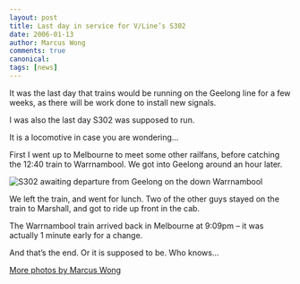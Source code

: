 ```yaml
---
layout: post
title: Last day in service for V/Line’s S302
date: 2006-01-13
author: Marcus Wong
comments: true
canonical: 
tags: [news]
---
```


It was the last day that trains would be running on the Geelong line for a few weeks, as there will be work done to install new signals.

I was also the last day S302 was supposed to run.

It is a locomotive in case you are wondering…

First I went up to Melbourne to meet some other railfans, before catching the 12:40 train to Warrnambool. We got into Geelong around an hour later.

<img src="http://railgallery.wongm.com/cache/s302-last-days/234_3465_595.jpg?cached=1404983025" alt="S302 awaiting departure from Geelong on the down Warrnambool" />

We left the train, and went for lunch. Two of the other guys stayed on the train to Marshall, and got to ride up front in the cab.

The Warrnambool train arrived back in Melbourne at 9:09pm – it was actually 1 minute early for a change.

And that’s the end. Or it is supposed to be. Who knows…

[More photos by Marcus Wong](https://railgallery.wongm.com/s302-last-days/)